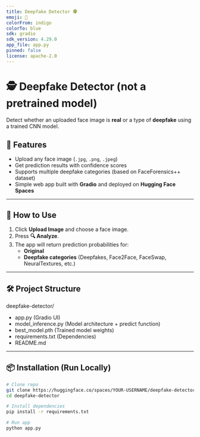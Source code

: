 ```yaml
---
title: Deepfake Detector 🕵️
emoji: 👀
colorFrom: indigo
colorTo: blue
sdk: gradio
sdk_version: 4.29.0
app_file: app.py
pinned: false
license: apache-2.0
---
```


# 🕵️ Deepfake Detector (not a pretrained model)

Detect whether an uploaded face image is **real** or a type of **deepfake** using a trained CNN model.  

## 📌 Features
- Upload any face image (`.jpg`, `.png`, `.jpeg`)  
- Get prediction results with confidence scores  
- Supports multiple deepfake categories (based on FaceForensics++ dataset)  
- Simple web app built with **Gradio** and deployed on **Hugging Face Spaces**

---

## 🚀 How to Use
1. Click **Upload Image** and choose a face image.  
2. Press **🔍 Analyze**.  
3. The app will return prediction probabilities for:  
   - **Original**  
   - **Deepfake categories** (Deepfakes, Face2Face, FaceSwap, NeuralTextures, etc.)

---

## 🛠️ Project Structure
deepfake-detector/
  - app.py                (Gradio UI) 
  - model_inference.py    (Model architecture + predict function)
  - best_model.pth        (Trained model weights)
  - requirements.txt      (Dependencies)
  - README.md           

---

## 📦 Installation (Run Locally)
```bash
# Clone repo
git clone https://huggingface.co/spaces/YOUR-USERNAME/deepfake-detector
cd deepfake-detector

# Install dependencies
pip install -r requirements.txt

# Run app
python app.py